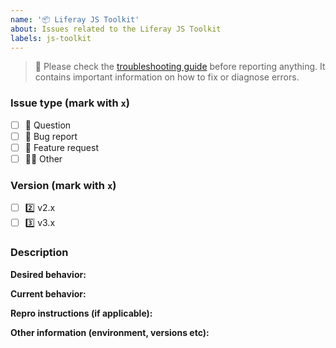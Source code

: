 ```yaml
---
name: '📦 Liferay JS Toolkit'
about: Issues related to the Liferay JS Toolkit
labels: js-toolkit
---
```


> 👀 Please check the [troubleshooting guide](https://github.com/liferay/liferay-frontend-projects/blob/master/maintenance/projects/js-toolkit/docs/How-to-troubleshoot-your-setups.md) before reporting anything. It contains important information on how to fix or diagnose errors.

### Issue type (mark with `x`)

-   [ ] :thinking: Question
-   [ ] :bug: Bug report
-   [ ] :gift: Feature request
-   [ ] :woman_shrugging: Other

### Version (mark with `x`)

-   [ ] :two: v2.x
-   [ ] :three: v3.x

### Description

**Desired behavior:**

**Current behavior:**

**Repro instructions (if applicable):**

**Other information (environment, versions etc):**
